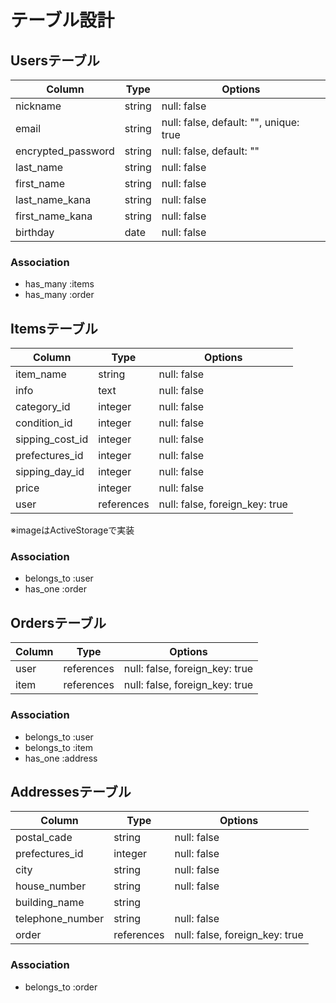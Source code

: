 # テーブル設計

## Usersテーブル

| Column             | Type    | Options                                |
| ------------------ | ------- | -------------------------------------- |
| nickname           | string  | null: false                            |
| email              | string  | null: false, default: "", unique: true |
| encrypted_password | string  | null: false, default: ""               |
| last_name          | string  | null: false                            |
| first_name         | string  | null: false                            |
| last_name_kana     | string  | null: false                            |
| first_name_kana    | string  | null: false                            |
| birthday           | date    | null: false                            |

### Association
- has_many :items
- has_many :order

## Itemsテーブル

| Column          | Type       | Options                        |
| --------------- | ---------- | ------------------------------ |
| item_name       | string     | null: false                    |
| info            | text       | null: false                    |
| category_id     | integer    | null: false                    |
| condition_id    | integer    | null: false                    |
| sipping_cost_id | integer    | null: false                    |
| prefectures_id  | integer    | null: false                    |
| sipping_day_id  | integer    | null: false                    |
| price           | integer    | null: false                    |
| user            | references | null: false, foreign_key: true |

※imageはActiveStorageで実装

### Association
- belongs_to :user
- has_one    :order

## Ordersテーブル

| Column        | Type       | Options                        |
| ------------- | ---------- | ------------------------------ |
| user          | references | null: false, foreign_key: true |
| item          | references | null: false, foreign_key: true |

### Association
- belongs_to :user
- belongs_to :item
- has_one    :address

## Addressesテーブル

| Column              | Type       | Options                        |
| ------------------- | ---------- | ------------------------------ |
| postal_cade         | string     | null: false                    |
| prefectures_id      | integer    | null: false                    |
| city                | string     | null: false                    |
| house_number        | string     | null: false                    |
| building_name       | string     |                                |
| telephone_number    | string     | null: false                    |
| order               | references | null: false, foreign_key: true |

### Association
- belongs_to :order
